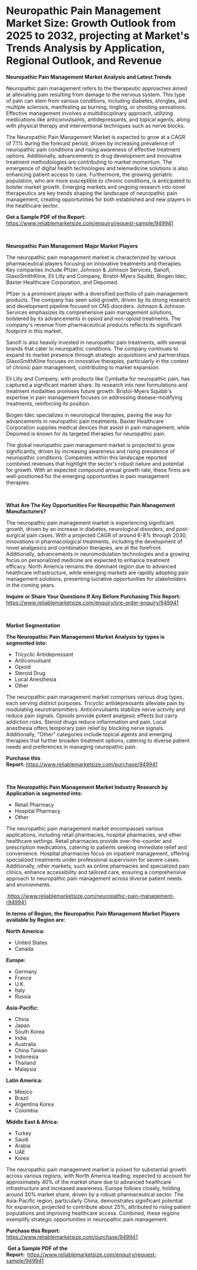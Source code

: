 <p><h1>Neuropathic Pain Management Market Size: Growth Outlook from 2025 to 2032, projecting at Market's Trends Analysis by Application, Regional Outlook, and Revenue</h1></p><p><strong>Neuropathic Pain Management Market Analysis and Latest Trends</strong></p>
<p><p>Neuropathic pain management refers to the therapeutic approaches aimed at alleviating pain resulting from damage to the nervous system. This type of pain can stem from various conditions, including diabetes, shingles, and multiple sclerosis, manifesting as burning, tingling, or shooting sensations. Effective management involves a multidisciplinary approach, utilizing medications like anticonvulsants, antidepressants, and topical agents, along with physical therapy and interventional techniques such as nerve blocks.</p><p>The Neuropathic Pain Management Market is expected to grow at a CAGR of 7.1% during the forecast period, driven by increasing prevalence of neuropathic pain conditions and rising awareness of effective treatment options. Additionally, advancements in drug development and innovative treatment methodologies are contributing to market momentum. The emergence of digital health technologies and telemedicine solutions is also enhancing patient access to care. Furthermore, the growing geriatric population, who are more susceptible to chronic conditions, is anticipated to bolster market growth. Emerging markets and ongoing research into novel therapeutics are key trends shaping the landscape of neuropathic pain management, creating opportunities for both established and new players in the healthcare sector.</p></p>
<p><strong>Get a Sample PDF of the Report:&nbsp;</strong> <a href="https://www.reliablemarketsize.com/enquiry/request-sample/949941?utm_campaign=1167&utm_medium=2&utm_source=Github&utm_content=ia&utm_term=16042025&utm_id=neuropathic-pain-management">https://www.reliablemarketsize.com/enquiry/request-sample/949941</a></p>
<p>&nbsp;</p>
<p><strong>Neuropathic Pain Management Major Market Players</strong></p>
<p><p>The neuropathic pain management market is characterized by various pharmaceutical players focusing on innovative treatments and therapies. Key companies include Pfizer, Johnson & Johnson Services, Sanofi, GlaxoSmithKline, Eli Lilly and Company, Bristol-Myers Squibb, Biogen Idec, Baxter Healthcare Corporation, and Depomed.</p><p>Pfizer is a prominent player with a diversified portfolio of pain management products. The company has seen solid growth, driven by its strong research and development pipeline focused on CNS disorders. Johnson & Johnson Services emphasizes its comprehensive pain management solutions, bolstered by its advancements in opioid and non-opioid treatments. The company's revenue from pharmaceutical products reflects its significant footprint in this market.</p><p>Sanofi is also heavily invested in neuropathic pain treatments, with several brands that cater to neuropathic conditions. The company continues to expand its market presence through strategic acquisitions and partnerships. GlaxoSmithKline focuses on innovative therapies, particularly in the context of chronic pain management, contributing to market expansion.</p><p>Eli Lilly and Company, with products like Cymbalta for neuropathic pain, has captured a significant market share. Its research into new formulations and treatment modalities promises future growth. Bristol-Myers Squibb's expertise in pain management focuses on addressing disease-modifying treatments, reinforcing its position.</p><p>Biogen Idec specializes in neurological therapies, paving the way for advancements in neuropathic pain treatments. Baxter Healthcare Corporation supplies medical devices that assist in pain management, while Depomed is known for its targeted therapies for neuropathic pain.</p><p>The global neuropathic pain management market is projected to grow significantly, driven by increasing awareness and rising prevalence of neuropathic conditions. Companies within this landscape reported combined revenues that highlight the sector's robust nature and potential for growth. With an expected compound annual growth rate, these firms are well-positioned for the emerging opportunities in pain management therapies.</p></p>
<p>&nbsp;</p>
<p><strong>What Are The Key Opportunities For Neuropathic Pain Management Manufacturers?</strong></p>
<p><p>The neuropathic pain management market is experiencing significant growth, driven by an increase in diabetes, neurological disorders, and post-surgical pain cases. With a projected CAGR of around 6-8% through 2030, innovations in pharmacological treatments, including the development of novel analgesics and combination therapies, are at the forefront. Additionally, advancements in neuromodulation technologies and a growing focus on personalized medicine are expected to enhance treatment efficacy. North America remains the dominant region due to advanced healthcare infrastructure, while emerging markets are rapidly adopting pain management solutions, presenting lucrative opportunities for stakeholders in the coming years.</p></p>
<p><strong>Inquire or Share Your Questions If Any Before Purchasing This Report:</strong> <a href="https://www.reliablemarketsize.com/enquiry/pre-order-enquiry/949941?utm_campaign=1167&utm_medium=2&utm_source=Github&utm_content=ia&utm_term=16042025&utm_id=neuropathic-pain-management">https://www.reliablemarketsize.com/enquiry/pre-order-enquiry/949941</a></p>
<p>&nbsp;</p>
<p><strong>Market Segmentation</strong></p>
<p><strong>The Neuropathic Pain Management Market Analysis by types is segmented into:</strong></p>
<p><ul><li>Tricyclic Antidepressant</li><li>Anticonvulsant</li><li>Opioid</li><li>Steroid Drug</li><li>Local Anesthesia</li><li>Other</li></ul></p>
<p><p>The neuropathic pain management market comprises various drug types, each serving distinct purposes. Tricyclic antidepressants alleviate pain by modulating neurotransmitters. Anticonvulsants stabilize nerve activity and reduce pain signals. Opioids provide potent analgesic effects but carry addiction risks. Steroid drugs reduce inflammation and pain. Local anesthesia offers temporary pain relief by blocking nerve signals. Additionally, "Other" categories include topical agents and emerging therapies that further broaden treatment options, catering to diverse patient needs and preferences in managing neuropathic pain.</p></p>
<p><strong>Purchase this Report:&nbsp;</strong><a href="https://www.reliablemarketsize.com/purchase/949941?utm_campaign=1167&utm_medium=2&utm_source=Github&utm_content=ia&utm_term=16042025&utm_id=neuropathic-pain-management">https://www.reliablemarketsize.com/purchase/949941</a></p>
<p>&nbsp;</p>
<p><strong>The Neuropathic Pain Management Market Industry Research by Application is segmented into:</strong></p>
<p><ul><li>Retail Pharmacy</li><li>Hospital Pharmacy</li><li>Other</li></ul></p>
<p><p>The neuropathic pain management market encompasses various applications, including retail pharmacies, hospital pharmacies, and other healthcare settings. Retail pharmacies provide over-the-counter and prescription medications, catering to patients seeking immediate relief and convenience. Hospital pharmacies focus on inpatient management, offering specialized treatments under professional supervision for severe cases. Additionally, other markets, such as online pharmacies and specialized pain clinics, enhance accessibility and tailored care, ensuring a comprehensive approach to neuropathic pain management across diverse patient needs and environments.</p></p>
<p><a href="https://www.reliablemarketsize.com/neuropathic-pain-management-r949941?utm_campaign=1167&utm_medium=2&utm_source=Github&utm_content=ia&utm_term=16042025&utm_id=neuropathic-pain-management">&nbsp;https://www.reliablemarketsize.com/neuropathic-pain-management-r949941</a></p>
<p><strong>In terms of Region, the Neuropathic Pain Management Market Players available by Region are:</strong></p>
<p>
    <p> <strong> North America: </strong>
        <ul>
            <li>United States</li>
            <li>Canada</li>
        </ul>
        </p> 
    <p> <strong> Europe: </strong>
        <ul>
            <li>Germany</li>
            <li>France</li>
            <li>U.K.</li>
            <li>Italy</li>
            <li>Russia</li>
        </ul>
        </p> 
    <p> <strong> Asia-Pacific: </strong>
        <ul>
            <li>China</li>
            <li>Japan</li>
            <li>South Korea</li>
            <li>India</li>
            <li>Australia</li>
            <li>China Taiwan</li>
            <li>Indonesia</li>
            <li>Thailand</li>
            <li>Malaysia</li>
        </ul>
        </p> 
    <p> <strong> Latin America: </strong>
        <ul>
            <li>Mexico</li>
            <li>Brazil</li>
            <li>Argentina Korea</li>
            <li>Colombia</li>
        </ul>
        </p> 
    <p> <strong> Middle East & Africa: </strong>
        <ul>
            <li>Turkey</li>
            <li>Saudi</li>
            <li>Arabia</li>
            <li>UAE</li>
            <li>Korea</li>
        </ul>
    </p>
    </p>
<p><p>The neuropathic pain management market is poised for substantial growth across various regions, with North America leading, expected to account for approximately 40% of the market share due to advanced healthcare infrastructure and increased awareness. Europe follows closely, holding around 30% market share, driven by a robust pharmaceutical sector. The Asia-Pacific region, particularly China, demonstrates significant potential for expansion, projected to contribute about 25%, attributed to rising patient populations and improving healthcare access. Combined, these regions exemplify strategic opportunities in neuropathic pain management.</p></p>
<p><strong>Purchase this Report: </strong><a href="https://www.reliablemarketsize.com/purchase/949941?utm_campaign=1167&utm_medium=2&utm_source=Github&utm_content=ia&utm_term=16042025&utm_id=neuropathic-pain-management">https://www.reliablemarketsize.com/purchase/949941</a></p>
<p>&nbsp;<strong>Get a Sample PDF of the Report:&nbsp;&nbsp;</strong><a href="https://www.reliablemarketsize.com/enquiry/request-sample/949941?utm_campaign=1167&utm_medium=2&utm_source=Github&utm_content=ia&utm_term=16042025&utm_id=neuropathic-pain-management">https://www.reliablemarketsize.com/enquiry/request-sample/949941</a></p>
<p><strong></strong></p>
<p><p></p><p></p><p></p></p>